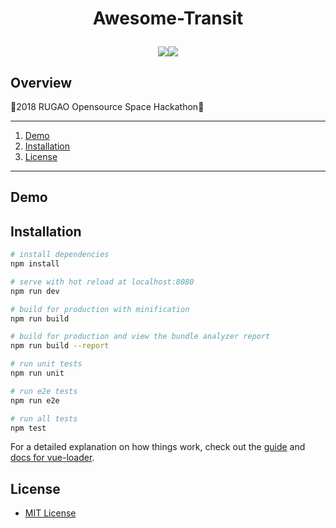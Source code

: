 # <p align="center">Awesome-Transit</p>


<p align="center"><a href="#"><img src="https://img.shields.io/badge/RUGAOHACK-2th-red.svg"></a><a href="https://github.com/DdukTwiSun/APS/blob/master/LICENSE"><img src="https://img.shields.io/github/license/mashape/apistatus.svg"></a></p>

## Overview

🚃2018 RUGAO Opensource Space Hackathon🚌

*****

1. [Demo](#demo) 
2. [Installation](#installation) 
3. [License](#license) 

***

## Demo

## Installation

``` bash
# install dependencies
npm install

# serve with hot reload at localhost:8080
npm run dev

# build for production with minification
npm run build

# build for production and view the bundle analyzer report
npm run build --report

# run unit tests
npm run unit

# run e2e tests
npm run e2e

# run all tests
npm test
```

For a detailed explanation on how things work, check out the [guide](http://vuejs-templates.github.io/webpack/) and [docs for vue-loader](http://vuejs.github.io/vue-loader).

## License

* [MIT License](LICENSE)
